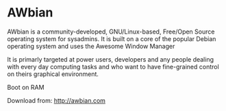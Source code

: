 AWbian
======

AWbian is a community-developed, GNU/Linux-based, Free/Open Source operating system for sysadmins. It is built on a core of the popular Debian operating system and uses the Awesome Window Manager

It is primarly targeted at power users, developers and any people dealing with every day computing tasks and who want to have fine-grained control on theirs graphical environment.

Boot on RAM

Download from: http://awbian.com
